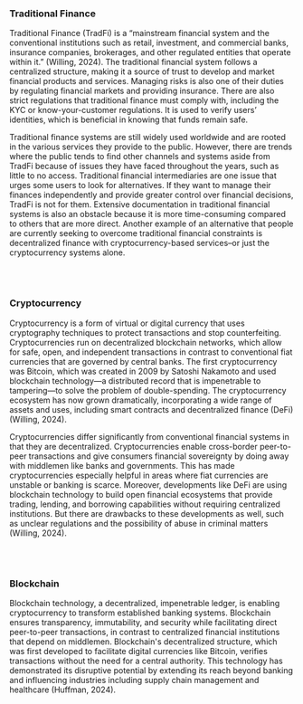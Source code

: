 <br><br><!-- Adds extra vertical space -->

### Traditional Finance

Traditional Finance (TradFi) is a “mainstream financial system and the conventional institutions such as retail, investment, and commercial banks, insurance companies, brokerages, and other regulated entities that operate	within it.” (Willing, 2024). The traditional financial system follows a centralized structure, making it a source of trust to develop and market financial products and services. Managing risks is also one of their duties by regulating financial markets and providing insurance. There are also strict regulations that traditional finance must comply with, including the KYC or know-your-customer regulations. It is used to verify users’ identities, which is beneficial in knowing that funds remain safe.

Traditional finance systems are still widely used worldwide and are rooted in the various services they provide to the public. However, there are trends where the public tends to find other channels and systems aside from TradFi because of issues they have faced throughout the years, such as little to no access.  Traditional financial intermediaries are one issue that urges some users to look for alternatives. If they want to manage their finances independently and provide greater control over financial decisions, TradFi is not for them. Extensive documentation in traditional financial systems is also an obstacle because it is more time-consuming compared to others that are more direct. Another example of an alternative that people are currently seeking to overcome traditional financial constraints is decentralized finance with cryptocurrency-based services–or just the cryptocurrency systems alone.

<br><br><!-- Adds extra vertical space -->
### Cryptocurrency

Cryptocurrency is a form of virtual or digital currency that uses cryptography techniques to protect transactions and stop counterfeiting. Cryptocurrencies run on decentralized blockchain networks, which allow for safe, open, and independent transactions in contrast to conventional fiat currencies that are governed by central banks. The first cryptocurrency was Bitcoin, which was created in 2009 by Satoshi Nakamoto and used blockchain technology—a distributed record that is impenetrable to tampering—to solve the problem of double-spending. The cryptocurrency ecosystem has now grown dramatically, incorporating a wide range of assets and uses, including smart contracts and decentralized finance (DeFi) (Willing, 2024).

Cryptocurrencies differ significantly from conventional financial systems in that they are decentralized. Cryptocurrencies enable cross-border peer-to-peer transactions and give consumers financial sovereignty by doing away with middlemen like banks and governments. This has made cryptocurrencies especially helpful in areas where fiat currencies are unstable or banking is scarce. Moreover, developments like DeFi are using blockchain technology to build open financial ecosystems that provide trading, lending, and borrowing capabilities without requiring centralized institutions. But there are drawbacks to these developments as well, such as unclear regulations and the possibility of abuse in criminal matters (Willing, 2024).

<br><br><!-- Adds extra vertical space -->

### Blockchain 

Blockchain technology, a decentralized, impenetrable ledger, is enabling cryptocurrency to transform established banking systems. Blockchain ensures transparency, immutability, and security while facilitating direct peer-to-peer transactions, in contrast to centralized financial institutions that depend on middlemen. Blockchain's decentralized structure, which was first developed to facilitate digital currencies like Bitcoin, verifies transactions without the need for a central authority. This technology has demonstrated its disruptive potential by extending its reach beyond banking and influencing industries including supply chain management and healthcare (Huffman, 2024).
